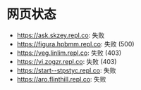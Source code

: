 # 网页状态
- https://ask.skzey.repl.co: 失败
- https://figura.hpbmm.repl.co: 失败 (500)
- https://veg.linlim.repl.co: 失败 (403)
- https://vi.zogzr.repl.co: 失败 (403)
- https://start--stpstyc.repl.co: 失败
- https://aro.flinthill.repl.co: 失败
